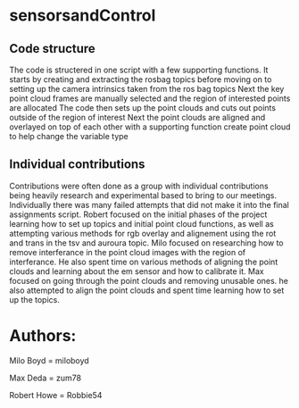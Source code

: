 # sensorsandControl

## Code structure 
The code is structered in one script with a few supporting functions. 
It starts by creating and extracting the rosbag topics before moving on to setting up the camera intrinsics taken from the ros bag topics 
Next the key point cloud frames are manually selected and the region of interested points are allocated 
The code then sets up the point clouds and cuts out points outside of the region of interest 
Next the point clouds are aligned and overlayed on top of each other with a supporting function create point cloud to help change the variable type

## Individual contributions 
Contributions were often done as a group with individual contributions being heavily research and experimental based to bring to our meetings. Individually there was many failed attempts that did not make it into the final assignments script.
Robert focused on the initial phases of the project learning how to set up topics and initial point cloud functions, as well as attempting various methods for rgb     overlay and alignement using the rot and trans in the tsv and auroura topic. 
Milo focused on researching how to remove interferance in the point cloud images with the region of interferance. He also spent time on various methods of aligning the point clouds and learning     about the em sensor and how to calibrate it. 
Max focused on going through the point clouds and removing unusable ones. he also attempted to align the point clouds and spent time learning how to set up the       topics. 


# Authors: 

Milo Boyd = miloboyd

Max Deda = zum78

Robert Howe = Robbie54

